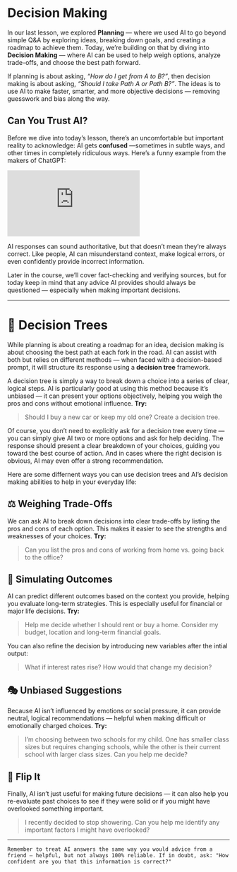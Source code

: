 # Decision Making
In our last lesson, we explored **Planning** — where we used AI to go beyond simple Q&A by exploring ideas, breaking down goals, and creating a roadmap to achieve them. Today, we’re building on that by diving into **Decision Making** — where AI can be used to help weigh options, analyze trade-offs, and choose the best path forward.

If planning is about asking, *“How do I get from A to B?”*, then decision making is about asking, *“Should I take Path A or Path B?”*. The ideas is to use AI to make faster, smarter, and more objective decisions — removing guesswork and bias along the way.

## Can You Trust AI?
Before we dive into today’s lesson, there’s an uncomfortable but important reality to acknowledge: AI gets **confused** —sometimes in subtle ways, and other times in completely ridiculous ways. Here’s a funny example from the makers of ChatGPT:

<div class="embed"><iframe src="https://www.youtube.com/embed/Cuk5DzhkvVg?si=pQk7I62_cQqnSL__" title="YouTube video player" frameborder="0" allow="accelerometer; autoplay; clipboard-write; encrypted-media; gyroscope; picture-in-picture; web-share" referrerpolicy="strict-origin-when-cross-origin" allowfullscreen></iframe></div>

AI responses can sound authoritative, but that doesn’t mean they’re always correct. Like people, AI can misunderstand context, make logical errors, or even confidently provide incorrect information.

Later in the course, we’ll cover fact-checking and verifying sources, but for today keep in mind that any advice AI provides should always be questioned — especially when making important decisions.

***

# 🌳 Decision Trees
While planning is about creating a roadmap for an idea, decision making is about choosing the best path at each fork in the road. AI can assist with both but relies on different methods — when faced with a decision-based prompt, it will structure its response using a **decision tree** framework.

A decision tree is simply a way to break down a choice into a series of clear, logical steps. AI is particularly good at using this method because it’s unbiased — it can present your options objectively, helping you weigh the pros and cons without emotional influence. **Try:**

> Should I buy a new car or keep my old one? Create a decision tree.

Of course, you don’t need to explicitly ask for a decision tree every time — you can simply give AI two or more options and ask for help deciding. The response should present a clear breakdown of your choices, guiding you toward the best course of action. And in cases where the right decision is obvious, AI may even offer a strong recommendation.

Here are some differnent ways you can use decision trees and AI’s decision making abilities to help in your everyday life:

## ⚖️ Weighing Trade-Offs
We can ask AI to break down decisions into clear trade-offs by listing the pros and cons of each option. This makes it easier to see the strengths and weaknesses of your choices. **Try:**

> Can you list the pros and cons of working from home vs. going back to the office?

## 🤔 Simulating Outcomes
AI can predict different outcomes based on the context you provide, helping you evaluate long-term strategies. This is especially useful for financial or major life decisions. **Try:**

> Help me decide whether I should rent or buy a home. Consider my budget, location and long-term financial goals.

You can also refine the decision by introducing new variables after the intial output:

> What if interest rates rise? How would that change my decision?

## 🎭 Unbiased Suggestions
Because AI isn’t influenced by emotions or social pressure, it can provide neutral, logical recommendations — helpful when making difficult or emotionally charged choices. **Try:**

> I’m choosing between two schools for my child. One has smaller class sizes but requires changing schools, while the other is their current school with larger class sizes. Can you help me decide?

## 🔄 Flip It
Finally, AI isn’t just useful for making future decisions — it can also help you re-evaluate past choices to see if they were solid or if you might have overlooked something important.

> I recently decided to stop showering. Can you help me identify any important factors I might have overlooked?

***

```
Remember to treat AI answers the same way you would advice from a friend — helpful, but not always 100% reliable. If in doubt, ask: "How confident are you that this information is correct?"
```